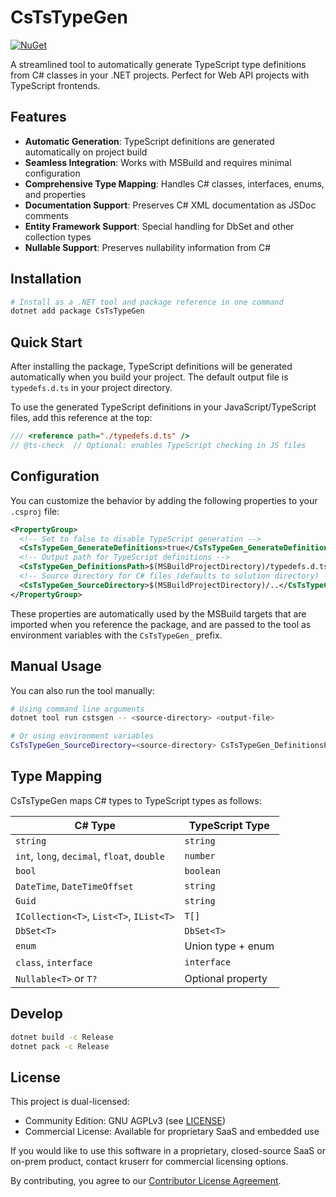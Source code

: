 # CsTsTypeGen

[![NuGet](https://img.shields.io/nuget/v/CsTsTypeGen.svg)](https://www.nuget.org/packages/CsTsTypeGen/)

A streamlined tool to automatically generate TypeScript type definitions from C# classes in your .NET projects. Perfect for Web API projects with TypeScript frontends.

## Features

- **Automatic Generation**: TypeScript definitions are generated automatically on project build
- **Seamless Integration**: Works with MSBuild and requires minimal configuration
- **Comprehensive Type Mapping**: Handles C# classes, interfaces, enums, and properties
- **Documentation Support**: Preserves C# XML documentation as JSDoc comments
- **Entity Framework Support**: Special handling for DbSet<T> and other collection types
- **Nullable Support**: Preserves nullability information from C#

## Installation

```bash
# Install as a .NET tool and package reference in one command
dotnet add package CsTsTypeGen
```

## Quick Start

After installing the package, TypeScript definitions will be generated automatically when you build your project. The default output file is `typedefs.d.ts` in your project directory.

To use the generated TypeScript definitions in your JavaScript/TypeScript files, add this reference at the top:

```javascript
/// <reference path="./typedefs.d.ts" />
// @ts-check  // Optional: enables TypeScript checking in JS files
```

## Configuration

You can customize the behavior by adding the following properties to your `.csproj` file:

```xml
<PropertyGroup>
  <!-- Set to false to disable TypeScript generation -->
  <CsTsTypeGen_GenerateDefinitions>true</CsTsTypeGen_GenerateDefinitions>
  <!-- Output path for TypeScript definitions -->
  <CsTsTypeGen_DefinitionsPath>$(MSBuildProjectDirectory)/typedefs.d.ts</CsTsTypeGen_DefinitionsPath>
  <!-- Source directory for C# files (defaults to solution directory) -->
  <CsTsTypeGen_SourceDirectory>$(MSBuildProjectDirectory)/..</CsTsTypeGen_SourceDirectory>
</PropertyGroup>
```

These properties are automatically used by the MSBuild targets that are imported when you reference the package, and are passed to the tool as environment variables with the `CsTsTypeGen_` prefix.

## Manual Usage

You can also run the tool manually:

```bash
# Using command line arguments
dotnet tool run cstsgen -- <source-directory> <output-file>

# Or using environment variables
CsTsTypeGen_SourceDirectory=<source-directory> CsTsTypeGen_DefinitionsPath=<output-file> dotnet tool run cstsgen
```

## Type Mapping

CsTsTypeGen maps C# types to TypeScript types as follows:

| C# Type | TypeScript Type |
|---------|----------------|
| `string` | `string` |
| `int`, `long`, `decimal`, `float`, `double` | `number` |
| `bool` | `boolean` |
| `DateTime`, `DateTimeOffset` | `string` |
| `Guid` | `string` |
| `ICollection<T>`, `List<T>`, `IList<T>` | `T[]` |
| `DbSet<T>` | `DbSet<T>` |
| `enum` | Union type + enum |
| `class`, `interface` | `interface` |
| `Nullable<T>` or `T?` | Optional property |

## Develop
```sh
dotnet build -c Release
dotnet pack -c Release
```

## License
This project is dual-licensed:

- Community Edition: GNU AGPLv3 (see [LICENSE](./LICENSE))
- Commercial License: Available for proprietary SaaS and embedded use

If you would like to use this software in a proprietary, closed-source SaaS or on-prem product, contact kruserr for commercial licensing options.

By contributing, you agree to our [Contributor License Agreement](./CLA.md).
